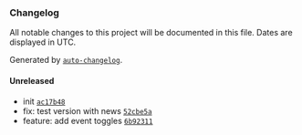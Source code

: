 ### Changelog

All notable changes to this project will be documented in this file. Dates are displayed in UTC.

Generated by [`auto-changelog`](https://github.com/CookPete/auto-changelog).

#### Unreleased

- init [`ac17b48`](https://github.com/ICJIA/git-timeline/commit/ac17b4820f9b97995f88f9d9ec28fb5a1a92c1ca)
- fix: test version with news [`52cbe5a`](https://github.com/ICJIA/git-timeline/commit/52cbe5a838e3f3921c086832f83ba5e70634ff59)
- feature: add event toggles [`6b92311`](https://github.com/ICJIA/git-timeline/commit/6b92311c27762af4d68cf7668002f41970a36f6f)
